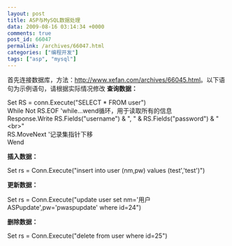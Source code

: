 ```yaml
---
layout: post
title: ASP与MySQL数据处理
data: 2009-08-16 03:14:34 +0000
comments: true
post_id: 66047
permalink: /archives/66047.html
categories: ["编程开发"]
tags: ["asp", "mysql"]
---
```


首先连接数据库，方法：<a href="http://www.xefan.com/archives/66045.html" target="_blank">http://www.xefan.com/archives/66045.html</a>。以下语句为示例语句，请根据实际情况修改 
<strong>查询数据：</strong>

Set RS = conn.Execute("SELECT * FROM user")   
While Not RS.EOF      'while...wend循环，用于读取所有的信息   
    Response.Write RS.Fields("username") &amp; ", " &amp; RS.Fields("password") &amp; "&lt;br&gt;"   
    RS.MoveNext   '记录集指针下移    
Wend

<strong>插入数据：</strong>

Set rs = Conn.Execute("insert into user (nm,pw) values (test','test')") 

<strong>更新数据：</strong>

Set rs = Conn.Execute("update user set nm='用户ASPupdate',pw='pwaspupdate' where id=24")

<strong>删除数据：</strong>

Set rs = Conn.Execute("delete from user where id=25")

